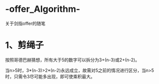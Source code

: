 # -offer_Algorithm-
关于剑指offer的随笔

# 1、剪绳子

按照哥德巴赫猜想，所有大于5的数字可以拆分为3+(n-3)或2+(n-2)。

当n>5时，3*(n-3)>2*(n-2)永远成立，故需对5之前的情况进行区分，当n>5时，只需令3尽可能多出现，即可使乘积最大。
